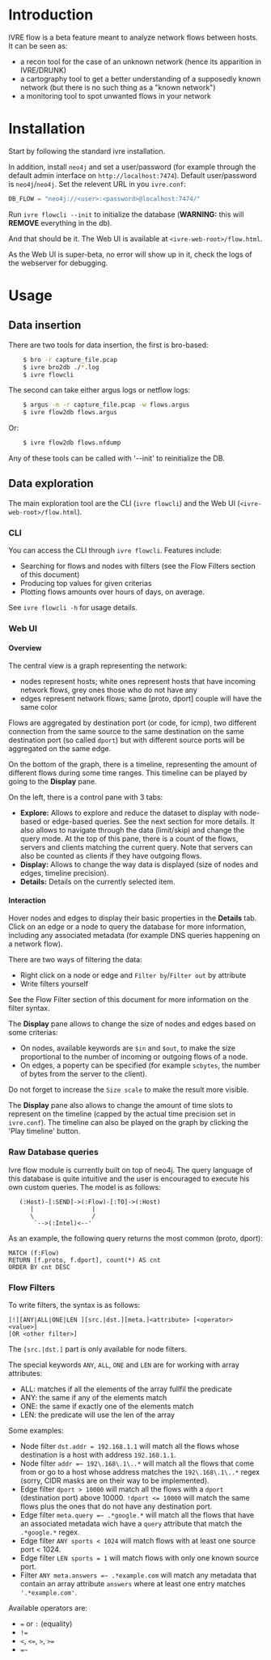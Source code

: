 # Introduction #

IVRE flow is a beta feature meant to analyze network flows between hosts.
It can be seen as:

  * a recon tool for the case of an unknown network (hence its
    apparition in IVRE/DRUNK)
  * a cartography tool to get a better understanding of a supposedly known
    network (but there is no such thing as a "known network")
  * a monitoring tool to spot unwanted flows in your network

# Installation #

Start by following the standard ivre installation.

In addition, install `neo4j` and set a user/password (for example through the
default admin interface on `http://localhost:7474`). Default user/password is
`neo4j`/`neo4j`. Set the relevent URL in you `ivre.conf`:

```python
DB_FLOW = "neo4j://<user>:<password>@localhost:7474/"
```

Run `ivre flowcli --init` to initialize the database (**WARNING:** this will
**REMOVE** everything in the db).

And that should be it. The Web UI is available at `<ivre-web-root>/flow.html`.

As the Web UI is super-beta, no error will show up in it, check the logs of the
webserver for debugging.

# Usage #

## Data insertion ##

There are two tools for data insertion, the first is bro-based:

```bash
    $ bro -r capture_file.pcap
    $ ivre bro2db ./*.log
    $ ivre flowcli
```

The second can take either argus logs or netflow logs:

```bash
    $ argus -m -r capture_file.pcap -w flows.argus
    $ ivre flow2db flows.argus
```

Or:

```bash
    $ ivre flow2db flows.nfdump
```

Any of these tools can be called with '--init' to reinitialize the DB.

## Data exploration ##

The main exploration tool are the CLI (`ivre flowcli`) and the Web UI
(`<ivre-web-root>/flow.html`).

### CLI ###

You can access the CLI through `ivre flowcli`. Features include:

  - Searching for flows and nodes with filters (see the Flow Filters section of
    this document)
  - Producing top values for given criterias
  - Plotting flows amounts over hours of days, on average.

See `ivre flowcli -h` for usage details.

### Web UI ###

#### Overview ####

The central view is a graph representing the network:

  - nodes represent hosts; white ones represent hosts that have incoming network
    flows, grey ones those who do not have any
  - edges represent network flows; same [proto, dport] couple will have the same
    color

Flows are aggregated by destination port (or code, for icmp), two different
connection from the same source to the same destination on the same destination
port (so called `dport`) but with different source ports will be aggregated on
the same edge.

On the bottom of the graph, there is a timeline, representing the amount of
different flows during some time ranges. This timeline can be played by going to
the **Display** pane.

On the left, there is a control pane with 3 tabs:

  - **Explore:** Allows to explore and reduce the dataset to display with
    node-based or edge-based queries. See the next section for more details. It
    also allows to navigate through the data (limit/skip) and change the query
    mode. At the top of this pane, there is a count of the flows, servers and
    clients matching the current query. Note that servers can also be counted
    as clients if they have outgoing flows.
  - **Display:** Allows to change the way data is displayed (size of nodes
    and edges, timeline precision).
  - **Details:** Details on the currently selected item.

#### Interaction ####

Hover nodes and edges to display their basic properties in the **Details** tab.
Click on an edge or a node to query the database for more information, including
any associated metadata (for example DNS queries happening on a network flow).

There are two ways of filtering the data:

  - Right click on a node or edge and `Filter by`/`Filter out` by attribute
  - Write filters yourself

See the Flow Filter section of this document for more information on the filter
syntax.

The **Display** pane allows to change the size of nodes and edges based on some
criterias:

  - On nodes, available keywords are `$in` and `$out`, to make the size
    proportional to the number of incoming or outgoing flows of a node.
  - On edges, a poperty can be specified (for example `scbytes`, the number of
    bytes from the server to the client).

Do not forget to increase the `Size scale` to make the result more visible.

The **Display** pane also allows to change the amount of time slots to represent
on the timeline (capped by the actual time precision set in `ivre.conf`). The
timeline can also be played on the graph by clicking the 'Play timeline' button.

### Raw Database queries ###

Ivre flow module is currently built on top of neo4j. The query language of this
database is quite intuitive and the user is encouraged to execute his own
custom queries. The model is as follows:

```
   (:Host)-[:SEND]->(:Flow)-[:TO]->(:Host)
      |                |
      \                /
       `-->(:Intel)<--'
```

As an example, the following query returns the most common (proto, dport):

```
MATCH (f:Flow)
RETURN [f.proto, f.dport], count(*) AS cnt
ORDER BY cnt DESC
```

### Flow Filters ###

To write filters, the syntax is as follows:

    [!][ANY|ALL|ONE|LEN ][src.|dst.][meta.]<attribute> [<operator> <value>]
    [OR <other filter>]

The `[src.|dst.]` part is only available for node filters.

The special keywords `ANY`, `ALL`, `ONE` and `LEN` are for working with array
attributes:

  - ALL: matches if all the elements of the array fullfil the predicate
  - ANY: the same if any of the elements match
  - ONE: the same if exactly one of the elements match
  - LEN: the predicate will use the len of the array

Some examples:

  - Node filter `dst.addr = 192.168.1.1` will match all the flows whose
    destination is a host with address `192.168.1.1`.
  - Node filter `addr =~ 192\.168\.1\..*`  will match all the flows that come
    from or go to a host whose address matches the `192\.168\.1\..*` regex
    (sorry, CIDR masks are on their way to be implemented).
  - Edge filter `dport > 10000` will match all the flows with a `dport`
    (destination port) above 10000. `!dport <= 10000` will match the same
    flows plus the ones that do not have any destination port.
  - Edge filter `meta.query =~ .*google.*` will match all the flows that have
    an associated metadata wich have a `query` attribute that match the
    `.*google.*` regex.
  - Edge filter `ANY sports < 1024` will match flows with at least one source
    port < 1024.
  - Edge filter `LEN sports = 1` will match flows with only one known source
    port.
  - Filter `ANY meta.answers =~ .*example.com` will match any metadata that
    contain an array attribute `answers` where at least one entry matches
    `'.*example.com'`.

Available operators are:

  - `=` or `:` (equality)
  - `!=`
  - `<`, `<=`, `>`, `>=`
  - `=~`
